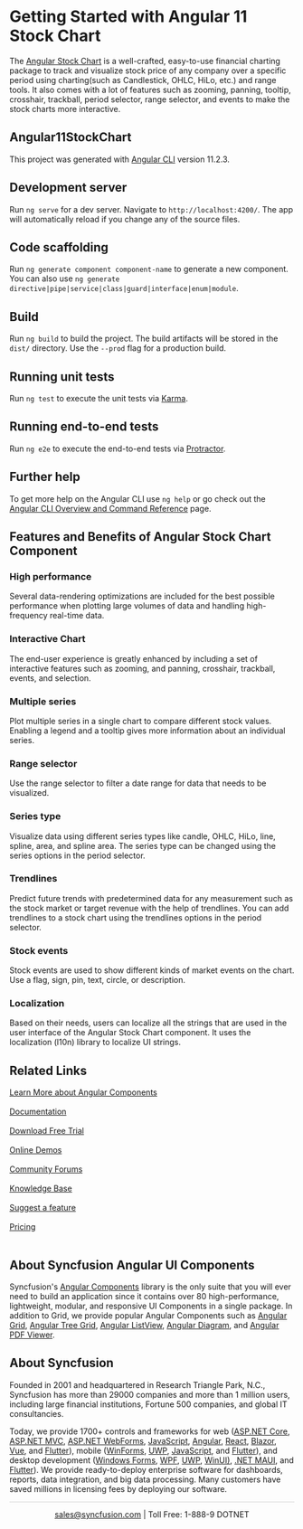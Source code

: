 # Getting Started with Angular 11 Stock Chart

The [Angular Stock Chart](https://www.syncfusion.com/angular-components/angular-stock-chart?utm_source=github&utm_medium=listing&utm_campaign=angular-stock-chart-github-samples) is a well-crafted, easy-to-use financial charting package to track and visualize stock price of any company over a specific period using charting(such as Candlestick, OHLC, HiLo, etc.) and range tools. It also comes with a lot of features such as zooming, panning, tooltip, crosshair, trackball, period selector, range selector, and events to make the stock charts more interactive.

## Angular11StockChart

This project was generated with [Angular CLI](https://github.com/angular/angular-cli) version 11.2.3.

## Development server

Run `ng serve` for a dev server. Navigate to `http://localhost:4200/`. The app will automatically reload if you change any of the source files.

## Code scaffolding

Run `ng generate component component-name` to generate a new component. You can also use `ng generate directive|pipe|service|class|guard|interface|enum|module`.

## Build

Run `ng build` to build the project. The build artifacts will be stored in the `dist/` directory. Use the `--prod` flag for a production build.

## Running unit tests

Run `ng test` to execute the unit tests via [Karma](https://karma-runner.github.io).

## Running end-to-end tests

Run `ng e2e` to execute the end-to-end tests via [Protractor](http://www.protractortest.org/).

## Further help

To get more help on the Angular CLI use `ng help` or go check out the [Angular CLI Overview and Command Reference](https://angular.io/cli) page.

## Features and Benefits of Angular Stock Chart Component

### High performance
Several data-rendering optimizations are included for the best possible performance when plotting large volumes of data and handling high-frequency real-time data.

### Interactive Chart
The end-user experience is greatly enhanced by including a set of interactive features such as zooming, and panning, crosshair, trackball, events, and selection.

### Multiple series
Plot multiple series in a single chart to compare different stock values. Enabling a legend and a tooltip gives more information about an individual series.

### Range selector
Use the range selector to filter a date range for data that needs to be visualized.

### Series type
Visualize data using different series types like candle, OHLC, HiLo, line, spline, area, and spline area. The series type can be changed using the series options in the period selector.

### Trendlines
Predict future trends with predetermined data for any measurement such as the stock market or target revenue with the help of trendlines. You can add trendlines to a stock chart using the trendlines options in the period selector.

### Stock events
Stock events are used to show different kinds of market events on the chart. Use a flag, sign, pin, text, circle, or description.

### Localization
Based on their needs, users can localize all the strings that are used in the user interface of the Angular Stock Chart component. It uses the localization (l10n) library to localize UI strings.

## Related Links

[Learn More about Angular Components](https://www.syncfusion.com/angular-components/?utm_source=github&utm_medium=listing&utm_campaign=angular-stock-chart-github-samples)<br/><br/>
[Documentation](https://ej2.syncfusion.com/angular/documentation/introduction/?utm_source=github&utm_medium=listing&utm_campaign=angular-stock-chart-github-samples)<br/><br/>
[Download Free Trial](https://www.syncfusion.com/downloads?utm_source=github&utm_medium=listing&utm_campaign=angular-stock-chart-github-samples)<br/><br/>
[Online Demos](https://ej2.syncfusion.com/angular/demos/?utm_source=github&utm_medium=listing&utm_campaign=angular-stock-chart-github-samples)<br/><br/>
[Community Forums](https://www.syncfusion.com/forums/?utm_source=github&utm_medium=listing&utm_campaign=angular-stock-chart-github-samples)<br/><br/>
[Knowledge Base](https://www.syncfusion.com/kb/essential-js2?utm_source=github&utm_medium=listing&utm_campaign=angular-stock-chart-github-samples)<br/><br/>
[Suggest a feature](https://www.syncfusion.com/feedback/angular?utm_source=github&utm_medium=listing&utm_campaign=angular-stock-chart-github-samples)<br/><br/>
[Pricing](https://www.syncfusion.com/sales/products/angular?utm_source=github&utm_medium=listing&utm_campaign=angular-stock-chart-github-samples)<br/><br/>

## About Syncfusion Angular UI Components
Syncfusion's [Angular Components](https://www.syncfusion.com/angular-components?utm_source=github&utm_medium=listing&utm_campaign=angular-stock-chart-github-samples) library is the only suite that you will ever need to build an application since it contains over 80 high-performance, lightweight, modular, and responsive UI Components in a single package. In addition to Grid, we provide popular Angular Components such as [Angular Grid](https://www.syncfusion.com/angular-components/angular-grid?utm_source=github&utm_medium=listing&utm_campaign=angular-stock-chart-github-samples), [Angular Tree Grid](https://www.syncfusion.com/angular-components/angular-tree-grid?utm_source=github&utm_medium=listing&utm_campaign=angular-stock-chart-github-samples), [Angular ListView](https://www.syncfusion.com/angular-components/angular-listview?utm_source=github&utm_medium=listing&utm_campaign=angular-stock-chart-github-samples), [Angular Diagram](https://www.syncfusion.com/angular-components/angular-diagram?utm_source=github&utm_medium=listing&utm_campaign=angular-stock-chart-github-samples), and [Angular PDF Viewer](https://www.syncfusion.com/angular-components/angular-pdf-viewer?utm_source=github&utm_medium=listing&utm_campaign=angular-stock-chart-github-samples).

## About Syncfusion

Founded in 2001 and headquartered in Research Triangle Park, N.C., Syncfusion has more than 29000 companies and more than 1 million users, including large financial institutions, Fortune 500 companies, and global IT consultancies.

Today, we provide 1700+ controls and frameworks for web ([ASP.NET Core](https://www.syncfusion.com/aspnet-core-ui-controls?utm_source=github&utm_medium=listing&utm_campaign=angular-stock-chart-github-samples), [ASP.NET MVC](https://www.syncfusion.com/aspnet-mvc-ui-controls?utm_source=github&utm_medium=listing&utm_campaign=angular-stock-chart-github-samples), [ASP.NET WebForms](https://www.syncfusion.com/jquery/aspnet-webforms-ui-controls?utm_source=github&utm_medium=listing&utm_campaign=angular-stock-chart-github-samples), [JavaScript](https://www.syncfusion.com/javascript-ui-controls?utm_source=github&utm_medium=listing&utm_campaign=angular-stock-chart-github-samples), [Angular](https://www.syncfusion.com/angular-components?utm_source=github&utm_medium=listing&utm_campaign=angular-stock-chart-github-samples), [React](https://www.syncfusion.com/react-components?utm_source=github&utm_medium=listing&utm_campaign=angular-stock-chart-github-samples), [Blazor](https://www.syncfusion.com/blazor-components?utm_source=github&utm_medium=listing&utm_campaign=angular-stock-chart-github-samples), [Vue](https://www.syncfusion.com/vue-components?utm_source=github&utm_medium=listing&utm_campaign=angular-stock-chart-github-samples), and [Flutter](https://www.syncfusion.com/flutter-widgets?utm_source=github&utm_medium=listing&utm_campaign=angular-stock-chart-github-samples)), mobile ([WinForms](https://www.syncfusion.com/WinForms-ui-controls?utm_source=github&utm_medium=listing&utm_campaign=angular-stock-chart-github-samples), [UWP](https://www.syncfusion.com/uwp-ui-controls?utm_source=github&utm_medium=listing&utm_campaign=angular-stock-chart-github-samples), [JavaScript](https://www.syncfusion.com/javascript-ui-controls?utm_source=github&utm_medium=listing&utm_campaign=angular-stock-chart-github-samples), and [Flutter](https://www.syncfusion.com/flutter-widgets?utm_source=github&utm_medium=listing&utm_campaign=angular-stock-chart-github-samples)), and desktop development ([Windows Forms](https://www.syncfusion.com/winforms-ui-controls?utm_source=github&utm_medium=listing&utm_campaign=angular-stock-chart-github-samples), [WPF](https://www.syncfusion.com/wpf-ui-controls?utm_source=github&utm_medium=listing&utm_campaign=angular-stock-chart-github-samples), [UWP](https://www.syncfusion.com/uwp-ui-controls?utm_source=github&utm_medium=listing&utm_campaign=angular-stock-chart-github-samples), [WinUI)](https://www.syncfusion.com/winui-controls?utm_source=github&utm_medium=listing&utm_campaign=angular-stock-chart-github-samples), [.NET MAUI](https://www.syncfusion.com/maui-controls?utm_source=github&utm_medium=listing&utm_campaign=angular-stock-chart-github-samples), and [Flutter](https://www.syncfusion.com/flutter-widgets?utm_source=github&utm_medium=listing&utm_campaign=angular-stock-chart-github-samples)). We provide ready-to-deploy enterprise software for dashboards, reports, data integration, and big data processing. Many customers have saved millions in licensing fees by deploying our software.

<hr style="height:0.3px;border:none;color:lightgrey;background-color:lightgrey;" />

<p align="center">
  <a href="mailto:sales@syncfusion.com?Subject=Syncfusion Angular Components - Github Sample" target="_top">sales@syncfusion.com</a> | Toll Free: 1-888-9 DOTNET <br>
</p>